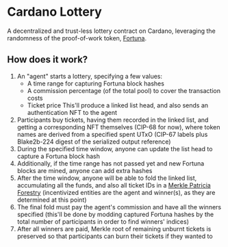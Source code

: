 # Cardano Lottery

A decentralized and trust-less lottery contract on Cardano, leveraging the
randomness of the proof-of-work token, [Fortuna](https://minefortuna.com/).

## How does it work?

1. An "agent" starts a lottery, specifying a few values:
   - A time range for capturing Fortuna block hashes
   - A commission percentage (of the total pool) to cover the transaction costs
   - Ticket price
   This'll produce a linked list head, and also sends an authentication NFT to
   the agent
2. Participants buy tickets, having them recorded in the linked list, and
   getting a corresponding NFT themselves (CIP-68 for now), where token names
   are derived from a specified spent UTxO (CIP-67 labels plus Blake2b-224
   digest of the serialized output reference)
3. During the specified time window, anyone can update the list head to capture
   a Fortuna block hash
4. Additionally, if the time range has not passed yet and new Fortuna blocks are
   mined, anyone can add extra hashes
5. After the time window, anyone will be able to fold the linked list,
   accumulating all the funds, and also all ticket IDs in
   a [Merkle Patricia Forestry](https://github.com/aiken-lang/merkle-patricia-forestry) (incentivized
   entities are the agent and winner(s), as they are determined at this point)
6. The final fold must pay the agent's commission and have all the winners
   specified (this'll be done by modding captured Fortuna hashes by the total
   number of participants in order to find winners' indices)
7. After all winners are paid, Merkle root of remaining unburnt tickets is
   preserved so that participants can burn their tickets if they wanted to
